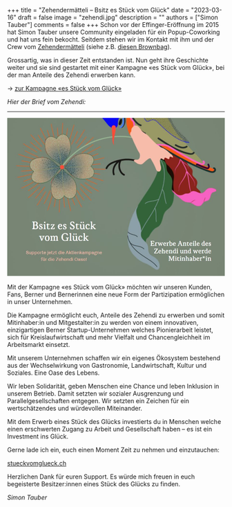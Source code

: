 +++
title = "Zehendermätteli – Bsitz es Stück vom Glück"
date = "2023-03-16"
draft = false
image = "zehendi.jpg"
description = ""
authors = ["Simon Tauber"]
comments = false
+++
Schon vor der Effinger-Eröffnung im 2015 hat Simon Tauber unsere Community eingeladen für ein Popup-Coworking und hat uns fein bekocht. Seitdem stehen wir im Kontakt mit ihm und der Crew vom [Zehendermätteli](https://www.zehendermaetteli-imglueck.ch/) (siehe z.B. [diesen Brownbag](https://brownbag.effinger.ch/wagen-zum-glueck)).

Grossartig, was in dieser Zeit entstanden ist. Nun geht ihre Geschichte weiter und sie sind gestartet mit einer Kampagne «es Stück vom Glück», bei der man Anteile des Zehendi erwerben kann.

&rarr; [zur Kampagne «es Stück vom Glück»](https://www.zehendermaetteli-imglueck.ch/stueck-vom-glueck/)

*Hier der Brief vom Zehendi:*

---
![](zehendi.jpg)

Mit der Kampagne «es Stück vom Glück» möchten wir unseren Kunden, Fans, Berner und Bernerinnen eine neue Form der Partizipation ermöglichen in unser Unternehmen.

Die Kampagne ermöglicht euch, Anteile des Zehendi zu erwerben und somit Mitinhaber:in und Mitgestalter:in zu werden von einem innovativen, einzigartigen Berner Startup-Unternehmen welches Pionierarbeit leistet, sich für Kreislaufwirtschaft und mehr Vielfalt und Chancengleichheit im Arbeitsmarkt einsetzt.

Mit unserem Unternehmen schaffen wir ein eigenes Ökosystem bestehend aus der Wechselwirkung von Gastronomie, Landwirtschaft, Kultur und Soziales. Eine Oase des Lebens.

Wir leben Solidarität, geben Menschen eine Chance und leben Inklusion in unserem Betrieb. Damit setzten wir sozialer Ausgrenzung und Parallelgesellschaften entgegen. Wir setzten ein Zeichen für ein wertschätzendes und würdevollen Miteinander.

Mit dem Erwerb eines Stück des Glücks investierts du in Menschen welche einen erschwerten Zugang zu Arbeit und Gesellschaft haben – es ist ein Investment ins Glück.

Gerne lade ich ein, euch einen Moment Zeit zu nehmen und einzutauchen: 

[stueckvomglueck.ch](https://stueckvomglueck.ch) 

Herzlichen Dank für euren Support. Es würde mich freuen in euch begeisterte Besitzer:innen eines Stück des Glücks zu finden.

*Simon Tauber*